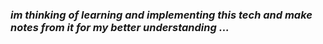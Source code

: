 ### ***im thinking of learning and implementing this tech and make notes from it for my better understanding ...***
